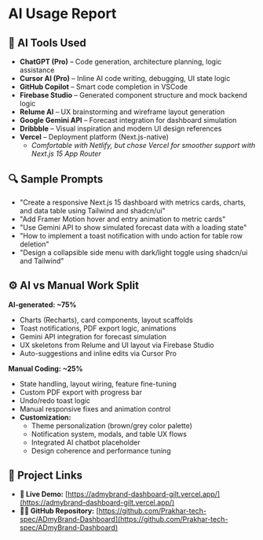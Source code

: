 # AI Usage Report

## 🔧 AI Tools Used
- **ChatGPT (Pro)** – Code generation, architecture planning, logic assistance
- **Cursor AI (Pro)** – Inline AI code writing, debugging, UI state logic
- **GitHub Copilot** – Smart code completion in VSCode
- **Firebase Studio** – Generated component structure and mock backend logic
- **Relume AI** – UX brainstorming and wireframe layout generation
- **Google Gemini API** – Forecast integration for dashboard simulation
- **Dribbble** – Visual inspiration and modern UI design references
- **Vercel** – Deployment platform (Next.js-native)
  - *Comfortable with Netlify, but chose Vercel for smoother support with Next.js 15 App Router*

## 🔍 Sample Prompts
- "Create a responsive Next.js 15 dashboard with metrics cards, charts, and data table using Tailwind and shadcn/ui"
- "Add Framer Motion hover and entry animation to metric cards"
- "Use Gemini API to show simulated forecast data with a loading state"
- "How to implement a toast notification with undo action for table row deletion"
- "Design a collapsible side menu with dark/light toggle using shadcn/ui and Tailwind"

## ⚙️ AI vs Manual Work Split
**AI-generated: ~75%**
- Charts (Recharts), card components, layout scaffolds
- Toast notifications, PDF export logic, animations
- Gemini API integration for forecast simulation
- UX skeletons from Relume and UI layout via Firebase Studio
- Auto-suggestions and inline edits via Cursor Pro

**Manual Coding: ~25%**
- State handling, layout wiring, feature fine-tuning
- Custom PDF export with progress bar
- Undo/redo toast logic
- Manual responsive fixes and animation control
- **Customization:**
  - Theme personalization (brown/grey color palette)
  - Notification system, modals, and table UX flows
  - Integrated AI chatbot placeholder
  - Design coherence and performance tuning

## 🔗 Project Links
- **🔴 Live Demo:** [https://admybrand-dashboard-gilt.vercel.app/](https://admybrand-dashboard-gilt.vercel.app/)
- **🧑‍💻 GitHub Repository:** [https://github.com/Prakhar-tech-spec/ADmyBrand-Dashboard](https://github.com/Prakhar-tech-spec/ADmyBrand-Dashboard)

